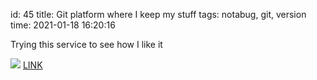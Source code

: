 id: 45
title: Git platform where I keep my stuff
tags: notabug, git, version
time: 2021-01-18 16:20:16

Trying this service to see how I like it

![](http://localhost/bkmks_fotos/pics/138)
[LINK](https://notabug.org)